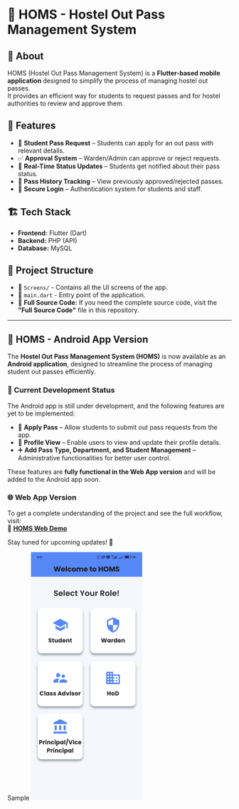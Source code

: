 # 📌 HOMS - Hostel Out Pass Management System  

## 📝 About  
HOMS (Hostel Out Pass Management System) is a **Flutter-based mobile application** designed to simplify the process of managing hostel out passes.  
It provides an efficient way for students to request passes and for hostel authorities to review and approve them.  

## 🚀 Features  
- 📝 **Student Pass Request** – Students can apply for an out pass with relevant details.  
- ✅ **Approval System** – Warden/Admin can approve or reject requests.  
- 🔄 **Real-Time Status Updates** – Students get notified about their pass status.  
- 📅 **Pass History Tracking** – View previously approved/rejected passes.  
- 🔐 **Secure Login** – Authentication system for students and staff.  

## 🏗️ Tech Stack  
- **Frontend:** Flutter (Dart)  
- **Backend:** PHP (API)  
- **Database:** MySQL  

## 📂 Project Structure  
- 📁 `Screens/` - Contains all the UI screens of the app.  
- 📄 `main.dart` - Entry point of the application.  
- 📜 **Full Source Code:** If you need the complete source code, visit the **"Full Source Code"** file in this repository.  

---

## 📱 HOMS - Android App Version  

The **Hostel Out Pass Management System (HOMS)** is now available as an **Android application**, designed to streamline the process of managing student out passes efficiently.  

### 🚧 Current Development Status  
The Android app is still under development, and the following features are yet to be implemented:  
- 📝 **Apply Pass** – Allow students to submit out pass requests from the app.  
- 👤 **Profile View** – Enable users to view and update their profile details.  
- ➕ **Add Pass Type, Department, and Student Management** – Administrative functionalities for better user control.  

These features are **fully functional in the Web App version** and will be added to the Android app soon.  

### 🌐 Web App Version  
To get a complete understanding of the project and see the full workflow, visit:  
🔗 **[HOMS Web Demo](https://reshist.me/homs_demo)**  

Stay tuned for upcoming updates! 🚀  

Sample
<img src="1.jpg" alt="App Screenshot" width="250">

